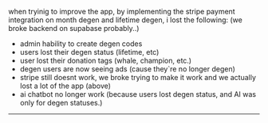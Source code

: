 when tryinig to improve the app, by implementing the stripe payment integration on month degen and lifetime degen, i lost the following: (we broke backend on supabase probably..)

- admin hability to create degen codes
- users lost their degen status (lifetime, etc)
- user lost their donation tags (whale, champion, etc.)
- degen users are now seeing ads (cause they`re no longer degen)
- stripe still doesnt work, we broke trying to make it work and we actually lost a lot of the app (above)
- ai chatbot no longer work (because users lost degen status, and AI was only for degen statuses.)

------------------------

